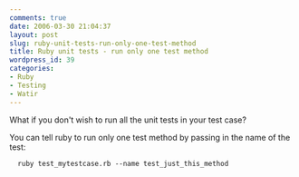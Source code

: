 ```yaml
---
comments: true
date: 2006-03-30 21:04:37
layout: post
slug: ruby-unit-tests-run-only-one-test-method
title: Ruby unit tests - run only one test method
wordpress_id: 39
categories:
- Ruby
- Testing
- Watir
---
```


What if you don't wish to run all the unit tests in your test case?

You can tell ruby to run only one test method by passing in the name of the test:


    
    
      ruby test_mytestcase.rb --name test_just_this_method
    
